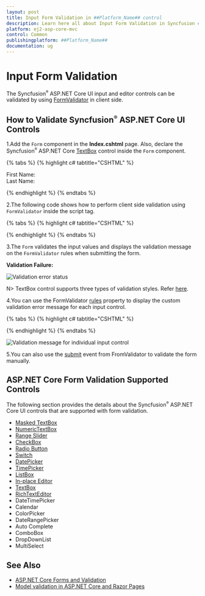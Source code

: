 ```yaml
---
layout: post
title: Input Form Validation in ##Platform_Name## control
description: Learn here all about Input Form Validation in Syncfusion ##Platform_Name## control of Syncfusion Essential JS 2 and more.
platform: ej2-asp-core-mvc
control: Common
publishingplatform: ##Platform_Name##
documentation: ug
---
```


# Input Form Validation

The Syncfusion<sup style="font-size:70%">&reg;</sup> ASP.NET Core UI input and editor controls can be validated by using [FormValidator](https://ej2.syncfusion.com/javascript/documentation/api/form-validator/) in client side.

## How to Validate Syncfusion<sup style="font-size:70%">&reg;</sup> ASP.NET Core UI Controls

1.Add the `Form` component in the **Index.cshtml** page. Also, declare the Syncfusion<sup style="font-size:70%">&reg;</sup> ASP.NET Core [TextBox](../textbox/getting-started) control inside the `Form` component.

{% tabs %}
{% highlight c# tabtitle="CSHTML" %}

<form id="form-element">
    <div class="form-group">
        <label for="first-name">First Name:</label>
        <ejs-textbox id="firstname" name="FirstName" placeholder="First Name" width="50%"></ejs-textbox>
    </div>
    <div class="form-group">
        <label for="last-name">Last Name:</label>
        <ejs-textbox id="lastname" name="LastName" placeholder="Last Name"  width="50%"></ejs-textbox>
    </div>
    <ejs-button id="submit" content="Submit"></ejs-button>
</form>

{% endhighlight %}
{% endtabs %}

2.The following code shows how to perform client side validation using `FormValidator` inside the script tag.

{% tabs %}
{% highlight c# tabtitle="CSHTML" %}

<script>
    // Sets required property in the FormValidator rules collection
    var options = {
        rules: {
            'FirstName': { required: true },
            'LastName': { required: true },
        },
    };

    // Defines FormValidator to validate the TextBox
    var formObject = new ej.inputs.FormValidator('#form-element', options);

    // Places error label outside the TextBox using the customPlacement event of FormValidator
    formObject.customPlacement = function (element, errorElement) {
        element.parentElement.parentElement.appendChild(errorElement);
    };
    // Form validates the input values using validate method of FormValidator
    document.getElementById("submit").addEventListener('click', function () {
        formObject.validate();
    });
</script>

{% endhighlight %}
{% endtabs %}

3.The `Form` validates the input values and displays the validation message on the `FormValidator` rules when submitting the form.

**Validation Failure:**

![Validation error status](images/validation-error.png)

N> TextBox control supports three types of validation styles. Refer [here](https://ej2.syncfusion.com/aspnetcore/documentation/textbox/validation).

4.You can use the FormValidator [rules](https://ej2.syncfusion.com/javascript/documentation/api/form-validator/#rules) property to display the custom validation error message for each input control.

{% tabs %}
{% highlight c# tabtitle="CSHTML" %}

<script>
    // sets required property in the FormValidator rules collection
    var options = {
        rules: {
            'FirstName': { required: [true, "Please enter FirstName" ] },
            'LastName': { required: [true, "Please enter LastName" ] },
        },
    };
</script>

{% endhighlight %}
{% endtabs %}

![Validation message for individual input control](images/validation-message.png)

5.You can also use the [submit](https://ej2.syncfusion.com/javascript/documentation/api/form-validator/#submit) event from FromValidator to validate the form manually.

## ASP.NET Core Form Validation Supported Controls

The following section provides the details about the Syncfusion<sup style="font-size:70%">&reg;</sup> ASP.NET Core UI controls that are supported with form validation.

* [Masked TextBox](https://ej2.syncfusion.com/aspnetcore/documentation/maskedtextbox/how-to/perform-custom-validation-using-form-validator)
* [NumericTextBox](https://ej2.syncfusion.com/aspnetcore/documentation/numerictextbox/how-to/perform-custom-validation-using-form-validator)
* [Range Slider](https://ej2.syncfusion.com/aspnetcore/documentation/range-slider/how-to/form-slider-with-form-validator)
* [CheckBox](https://ej2.syncfusion.com/aspnetcore/documentation/check-box/how-to/name-and-value-in-form-submit)
* [Radio Button](https://ej2.syncfusion.com/aspnetcore/documentation/radio-button/how-to/name-and-value-in-form-submit)
* [Switch](https://ej2.syncfusion.com/aspnetcore/documentation/switch/how-to/submit-name-and-value-in-form)
* [DatePicker](https://ej2.syncfusion.com/aspnetcore/documentation/datepicker/how-to/client-side-validation)
* [TimePicker](https://ej2.syncfusion.com/aspnetcore/documentation/timepicker/how-to/client-side-validation-using-form-validator)
* [ListBox](https://ej2.syncfusion.com/aspnetcore/documentation/list-box/how-to/form-submit)
* [In-place Editor](https://ej2.syncfusion.com/aspnetcore/documentation/in-place-editor/validation)
* [TextBox](https://ej2.syncfusion.com/aspnetcore/documentation/textbox/validation)
* [RichTextEditor](https://ej2.syncfusion.com/aspnetcore/documentation/rich-text-editor/validation)
* DateTimePicker
* Calendar
* ColorPicker
* DateRangePicker
* Auto Complete
* ComboBox
* DropDownList
* MultiSelect

## See Also

* [ASP.NET Core Forms and Validation](https://docs.microsoft.com/en-us/aspnet/core/mvc/views/working-with-forms?view=aspnetcore-6.0)
* [Model validation in ASP.NET Core and Razor Pages](https://docs.microsoft.com/en-us/aspnet/core/mvc/models/validation?view=aspnetcore-6.0)